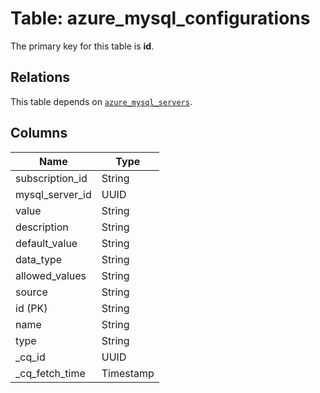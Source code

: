 # Table: azure_mysql_configurations


The primary key for this table is **id**.

## Relations
This table depends on [`azure_mysql_servers`](azure_mysql_servers.md).

## Columns
| Name          | Type          |
| ------------- | ------------- |
|subscription_id|String|
|mysql_server_id|UUID|
|value|String|
|description|String|
|default_value|String|
|data_type|String|
|allowed_values|String|
|source|String|
|id (PK)|String|
|name|String|
|type|String|
|_cq_id|UUID|
|_cq_fetch_time|Timestamp|